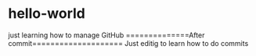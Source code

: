 # hello-world
just learning how to manage GitHub
==============After commit====================
Just editig to learn how to do commits
